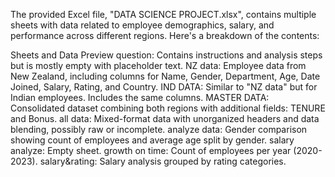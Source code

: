 The provided Excel file, "DATA SCIENCE PROJECT.xlsx", contains multiple sheets with data related to employee demographics, salary, and performance across different regions. Here's a breakdown of the contents:

Sheets and Data Preview
question: Contains instructions and analysis steps but is mostly empty with placeholder text.
NZ data: Employee data from New Zealand, including columns for Name, Gender, Department, Age, Date Joined, Salary, Rating, and Country.
IND DATA: Similar to "NZ data" but for Indian employees. Includes the same columns.
MASTER DATA: Consolidated dataset combining both regions with additional fields: TENURE and Bonus.
all data: Mixed-format data with unorganized headers and data blending, possibly raw or incomplete.
analyze data: Gender comparison showing count of employees and average age split by gender.
salary analyze: Empty sheet.
growth on time: Count of employees per year (2020-2023).
salary&rating: Salary analysis grouped by rating categories.


